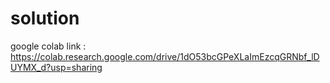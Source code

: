 # solution
google colab link : https://colab.research.google.com/drive/1dO53bcGPeXLaImEzcqGRNbf_lDUYMX_d?usp=sharing

